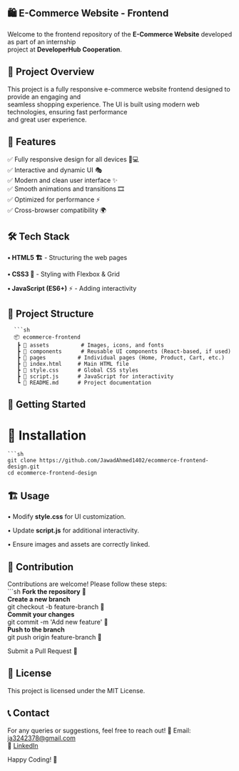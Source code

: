## 🛍️ E-Commerce Website - Frontend

Welcome to the frontend repository of the **E-Commerce Website** developed as part of an internship      
project at **DeveloperHub Cooperation**.       

## 🚀 Project Overview

This project is a fully responsive e-commerce website frontend designed to provide an engaging and         
seamless shopping experience. The UI is built using modern web technologies, ensuring fast performance        
and great user experience.

## 🎨 Features

✅ Fully responsive design for all devices 📱💻          
✅ Interactive and dynamic UI 🎭         
✅ Modern and clean user interface ✨         
✅ Smooth animations and transitions 🎞️      
✅ Optimized for performance ⚡          
✅ Cross-browser compatibility 🌍          

## 🛠️ Tech Stack         

**• HTML5 🏗️** - Structuring the web pages        

**• CSS3 🎨** - Styling with Flexbox & Grid        

**• JavaScript (ES6+)** ⚡ - Adding interactivity      

## 📂 Project Structure         
      ```sh
      📦 ecommerce-frontend      
       ┣ 📂 assets          # Images, icons, and fonts        
       ┣ 📂 components      # Reusable UI components (React-based, if used)       
       ┣ 📂 pages          # Individual pages (Home, Product, Cart, etc.)       
       ┣ 📜 index.html     # Main HTML file      
       ┣ 📜 style.css      # Global CSS styles       
       ┣ 📜 script.js      # JavaScript for interactivity       
       ┗ 📜 README.md      # Project documentation      
     
## 🚀 Getting Started        

# 🔧 Installation       
    ```sh
    git clone https://github.com/JawadAhmed1402/ecommerce-frontend-design.git     
    cd ecommerce-frontend-design     

## 🏗️ Usage     

• Modify **style.css** for UI customization.     

• Update **script.js** for additional interactivity.   

• Ensure images and assets are correctly linked.  

## 🤝 Contribution

Contributions are welcome! Please follow these steps:    
       ```sh
       **Fork the repository** 🍴      
       **Create a new branch**      
       git checkout -b feature-branch 🌿        
       **Commit your changes**      
       git commit -m 'Add new feature' 💾       
       **Push to the branch**        
       git push origin feature-branch 🚀       
       

Submit a Pull Request 📩         

## 📜 License       

This project is licensed under the MIT License.       

## 📞 Contact     

For any queries or suggestions, feel free to reach out! 📧 Email: ja3242378@gmail.com       
📌 [LinkedIn](www.linkedin.com/in/jawad-ahmed-1261912a8/)

Happy Coding! 🎉      




      
